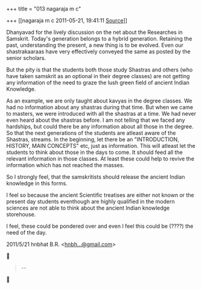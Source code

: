 +++
title = "013 nagaraja m c"

+++
[[nagaraja m c	2011-05-21, 19:41:11 [Source](https://groups.google.com/g/bvparishat/c/P7Nvh68HUJc)]]



Dhanyavad for the lively discussion on the net about the Researches in Samskrit. Today's generation belongs to a hybrid generation. Retaining the past, understanding the present, a new thing is to be evolved. Even our shastrakaaraas have very effectively conveyed the same as posted by the senior scholars.

But the pity is that the students both those study Shastras and others (who have taken samskrit as an optional in their degree classes) are not getting any information of the need to graze the lush green field of ancient Indian Knowledge.

As an example, we are only taught about kavyas in the degree classes. We had no information about any shastras during that time. But when we came to masters, we were introduced with all the shastras at a time. We had never even heard about the shastras before. I am not telling that we faced any hardships, but could there be any information about all those in the degree. So that the next generations of the students are atleast aware of the Shastras, streams. In the beginning, let there be an "INTRODUCTION, HISTORY, MAIN CONCEPTS" etc, just as information. This will atleast let the students to think about those in the days to come. It should feed all the relevant information in those classes. At least these could help to revive the information which has not reached the masses.

So I strongly feel, that the samskritists should release the ancient Indian knowledge in this forms.

I feel so because the ancient Scientific treatises are either not known or the present day students eventhough are highly qualified in the modern sciences are not able to think about the ancient Indian knowledge storehouse.

I feel, these could be pondered over and even I feel this could be (????) the need of the day.  
  

2011/5/21 hnbhat B.R. \<[hnbh...@gmail.com]()\>  



> --  



